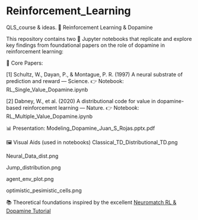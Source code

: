 # Reinforcement_Learning
QLS_course &amp; ideas.
🧠 Reinforcement Learning & Dopamine

This repository contains two 📓 Jupyter notebooks that replicate and explore key findings from foundational papers on the role of dopamine in reinforcement learning:

🔬 Core Papers:

[1] Schultz, W., Dayan, P., & Montague, P. R. (1997)
A neural substrate of prediction and reward — Science.
👉 Notebook: RL_Single_Value_Dopamine.ipynb


[2] Dabney, W., et al. (2020)
A distributional code for value in dopamine-based reinforcement learning — Nature.
👉 Notebook: RL_Multiple_Value_Dopamine.ipynb

📊 Presentation: Modeling_Dopamine_Juan_S_Rojas.pptx.pdf

🖼️ Visual Aids (used in notebooks)
Classical_TD_Distributional_TD.png

Neural_Data_dist.png

Jump_distribution.png

agent_env_plot.png

optimistic_pesimistic_cells.png

📚 Theoretical foundations inspired by the excellent [Neuromatch RL & Dopamine Tutorial](https://compneuro.neuromatch.io/tutorials/W3D4_ReinforcementLearning/student/W3D4_Tutorial1.html#submit-your-feedback)
